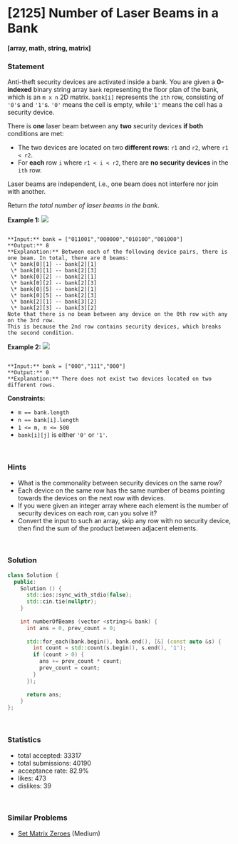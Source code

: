 # [2125] Number of Laser Beams in a Bank

**[array, math, string, matrix]**

### Statement

Anti-theft security devices are activated inside a bank. You are given a **0-indexed** binary string array `bank` representing the floor plan of the bank, which is an `m x n` 2D matrix. `bank[i]` represents the `ith` row, consisting of `'0'`s and `'1'`s. `'0'` means the cell is empty, while`'1'` means the cell has a security device.

There is **one** laser beam between any **two** security devices **if both** conditions are met:

* The two devices are located on two **different rows**: `r1` and `r2`, where `r1 < r2`.
* For **each** row `i` where `r1 < i < r2`, there are **no security devices** in the `ith` row.



Laser beams are independent, i.e., one beam does not interfere nor join with another.

Return *the total number of laser beams in the bank*.


**Example 1:**
![](https://assets.leetcode.com/uploads/2021/12/24/laser1.jpg)

```

**Input:** bank = ["011001","000000","010100","001000"]
**Output:** 8
**Explanation:** Between each of the following device pairs, there is one beam. In total, there are 8 beams:
 \* bank[0][1] -- bank[2][1]
 \* bank[0][1] -- bank[2][3]
 \* bank[0][2] -- bank[2][1]
 \* bank[0][2] -- bank[2][3]
 \* bank[0][5] -- bank[2][1]
 \* bank[0][5] -- bank[2][3]
 \* bank[2][1] -- bank[3][2]
 \* bank[2][3] -- bank[3][2]
Note that there is no beam between any device on the 0th row with any on the 3rd row.
This is because the 2nd row contains security devices, which breaks the second condition.

```

**Example 2:**
![](https://assets.leetcode.com/uploads/2021/12/24/laser2.jpg)

```

**Input:** bank = ["000","111","000"]
**Output:** 0
**Explanation:** There does not exist two devices located on two different rows.

```

**Constraints:**
* `m == bank.length`
* `n == bank[i].length`
* `1 <= m, n <= 500`
* `bank[i][j]` is either `'0'` or `'1'`.


<br>

### Hints

- What is the commonality between security devices on the same row?
- Each device on the same row has the same number of beams pointing towards the devices on the next row with devices.
- If you were given an integer array where each element is the number of security devices on each row, can you solve it?
- Convert the input to such an array, skip any row with no security device, then find the sum of the product between adjacent elements.

<br>

### Solution

```cpp
class Solution {
  public:
    Solution () {
      std::ios::sync_with_stdio(false);
      std::cin.tie(nullptr);
    }
  
    int numberOfBeams (vector <string>& bank) {
      int ans = 0, prev_count = 0;
      
      std::for_each(bank.begin(), bank.end(), [&] (const auto &s) {
        int count = std::count(s.begin(), s.end(), '1');
        if (count > 0) {
          ans += prev_count * count;
          prev_count = count;
        }
      });
      
      return ans;
    }
};
```

<br>

### Statistics

- total accepted: 33317
- total submissions: 40190
- acceptance rate: 82.9%
- likes: 473
- dislikes: 39

<br>

### Similar Problems

- [Set Matrix Zeroes](https://leetcode.com/problems/set-matrix-zeroes) (Medium)
